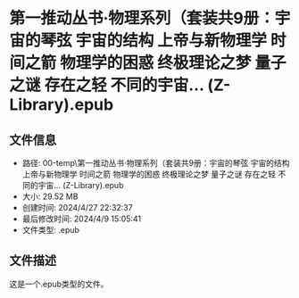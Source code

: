 ﻿# 第一推动丛书·物理系列（套装共9册：宇宙的琴弦 宇宙的结构 上帝与新物理学 时间之箭 物理学的困惑 终极理论之梦 量子之谜 存在之轻 不同的宇宙... (Z-Library).epub

## 文件信息
- 路径: 00-temp\第一推动丛书·物理系列（套装共9册：宇宙的琴弦 宇宙的结构 上帝与新物理学 时间之箭 物理学的困惑 终极理论之梦 量子之谜 存在之轻 不同的宇宙... (Z-Library).epub
- 大小: 29.52 MB
- 创建时间: 2024/4/27 22:32:37
- 最后修改时间: 2024/4/9 15:05:41
- 文件类型: .epub

## 文件描述
这是一个.epub类型的文件。

